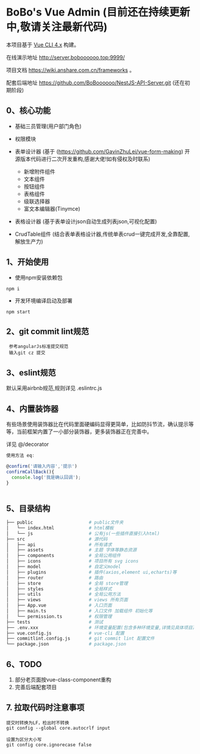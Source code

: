 # BoBo's Vue Admin (目前还在持续更新中,敬请关注最新代码)
本项目基于 [Vue CLI 4.x](https://cli.vuejs.org/config/) 构建。

在线演示地址 http://server.boboooooo.top:9999/

项目文档 https://wiki.anshare.com.cn/frameworks 。

配套后端地址 https://github.com/BoBoooooo/NestJS-API-Server.git (还在初期阶段)

## 0、核心功能

* 基础三员管理(用户部门角色)

* 权限模块

* 表单设计器 (基于 (https://github.com/GavinZhuLei/vue-form-making) 开源版本代码进行二次开发重构,感谢大佬!如有侵权及时联系)
  * 新增附件组件
  * 文本组件
  * 按钮组件
  * 表格组件
  * 级联选择器
  * 富文本编辑器(Tinymce)
* 表格设计器 (基于表单设计json自动生成列表json,可视化配置)
* CrudTable组件 (结合表单表格设计器,传统单表crud一键完成开发,全靠配置,解放生产力)


## 1、开始使用
* 使用npm安装依赖包
```
npm i
```
* 开发环境编译启动及部署
```
npm start   
````

## 2、git commit lint规范
```
 参考angularJs标准提交规范
 输入git cz 提交
```

## 3、eslint规范

默认采用airbnb规范,规则详见 .eslintrc.js

## 4、内置装饰器
有些场景使用装饰器比在代码里面硬编码显得更简单，比如防抖节流，确认提示等等，当前框架内置了一小部分装饰器，更多装饰器正在完善中。

详见 @/decorator

``` javascript
使用方法 eq:

@confirm('请输入内容','提示')
confirmCallBack(){
  console.log('我是确认回调');
}
 
```

## 5、目录结构

```bash
├── public                     # public文件夹
│   └── index.html             # html模板
│   └── js                     # 公有js(一些插件直接引入html)
├── src                        # 源代码
│   ├── api                    # 所有请求
│   ├── assets                 # 主题 字体等静态资源
│   ├── components             # 全局公用组件
│   ├── icons                  # 项目所有 svg icons
│   ├── model                  # 自定义model
│   ├── plugins                # 插件(axios,element ui,echarts)等
│   ├── router                 # 路由
│   ├── store                  # 全局 store管理
│   ├── styles                 # 全局样式
│   ├── utils                  # 全局公用方法
│   ├── views                  # views 所有页面
│   ├── App.vue                # 入口页面
│   ├── main.ts                # 入口文件 加载组件 初始化等
│   └── permission.ts          # 权限管理
├── tests                      # 测试
├── .env.xxx                   # 环境变量配置(包含多种环境变量,详情见具体项目)
├── vue.config.js              # vue-cli 配置
├── commitlint.config.js       # git commit lint 配置文件
└── package.json               # package.json
```

## 6、TODO
1. 部分老页面按vue-class-component重构
2. 完善后端配套项目

## 7. 拉取代码时注意事项
```
提交时转换为LF，检出时不转换
git config --global core.autocrlf input
```
```
设置为区分大小写
git config core.ignorecase false
```
